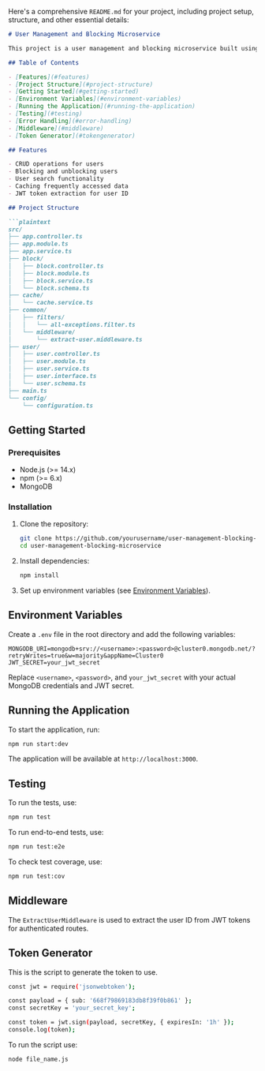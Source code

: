 Here's a comprehensive `README.md` for your project, including project setup, structure, and other essential details:

```markdown
# User Management and Blocking Microservice

This project is a user management and blocking microservice built using NestJS. It provides functionalities to manage users, block and unblock users, cache frequently accessed data, and search users. The backend is built with MongoDB as the database.

## Table of Contents

- [Features](#features)
- [Project Structure](#project-structure)
- [Getting Started](#getting-started)
- [Environment Variables](#environment-variables)
- [Running the Application](#running-the-application)
- [Testing](#testing)
- [Error Handling](#error-handling)
- [Middleware](#middleware)
- [Token Generator](#tokengenerator)

## Features

- CRUD operations for users
- Blocking and unblocking users
- User search functionality
- Caching frequently accessed data
- JWT token extraction for user ID

## Project Structure

```plaintext
src/
├── app.controller.ts
├── app.module.ts
├── app.service.ts
├── block/
│   ├── block.controller.ts
│   ├── block.module.ts
│   ├── block.service.ts
│   └── block.schema.ts
├── cache/
│   └── cache.service.ts
├── common/
│   ├── filters/
│   │   └── all-exceptions.filter.ts
│   └── middleware/
│       └── extract-user.middleware.ts
├── user/
│   ├── user.controller.ts
│   ├── user.module.ts
│   ├── user.service.ts
│   ├── user.interface.ts
│   └── user.schema.ts
├── main.ts
└── config/
    └── configuration.ts
```

## Getting Started

### Prerequisites

- Node.js (>= 14.x)
- npm (>= 6.x)
- MongoDB

### Installation

1. Clone the repository:

   ```sh
   git clone https://github.com/yourusername/user-management-blocking-microservice.git
   cd user-management-blocking-microservice
   ```

2. Install dependencies:

   ```sh
   npm install
   ```

3. Set up environment variables (see [Environment Variables](#environment-variables)).

## Environment Variables

Create a `.env` file in the root directory and add the following variables:

```env
MONGODB_URI=mongodb+srv://<username>:<password>@cluster0.mongodb.net/?retryWrites=true&w=majority&appName=Cluster0
JWT_SECRET=your_jwt_secret
```

Replace `<username>`, `<password>`, and `your_jwt_secret` with your actual MongoDB credentials and JWT secret.

## Running the Application

To start the application, run:

```sh
npm run start:dev
```

The application will be available at `http://localhost:3000`.

## Testing

To run the tests, use:

```sh
npm run test
```

To run end-to-end tests, use:

```sh
npm run test:e2e
```

To check test coverage, use:

```sh
npm run test:cov
```

## Middleware

The `ExtractUserMiddleware` is used to extract the user ID from JWT tokens for authenticated routes.

## Token Generator

This is the script to generate the token to use.

```sh
const jwt = require('jsonwebtoken');

const payload = { sub: '668f79869183db8f39f0b861' };
const secretKey = 'your_secret_key';

const token = jwt.sign(payload, secretKey, { expiresIn: '1h' });
console.log(token);
```

To run the script use:

```sh
node file_name.js
```
